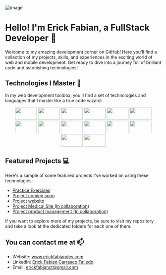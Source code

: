 ![image](https://github.com/erickfabiandev/erickfabiandev/assets/109047392/05f2bbfe-ecea-443f-9f11-95c2f3574d24)

<!DOCTYPE html>
<html lang="es">
<head>
  <meta charset="UTF-8">
  <meta name="viewport" content="width=device-width, initial-scale=1.0">
          
 </head>
<body>
  <h1> Hello! I'm Erick Fabian, a FullStack Developer 👋</h1>
  
  <p>Welcome to my amazing development corner on GitHub! Here you'll find a collection of my projects, skills, and experiences in the exciting world of web and mobile development. Get ready to dive into a journey full of brilliant code and astonishing technologies!</p>

  <h2>Technologies I Master  🚀</h2>

  <p>In my web development toolbox, you'll find a set of technologies and languages that I master like a true code wizard:</p>

  <div align="center">
    <img src="https://cdn.jsdelivr.net/gh/devicons/devicon/icons/css3/css3-original-wordmark.svg" height="40" width="70" />
    <img src="https://cdn.jsdelivr.net/gh/devicons/devicon/icons/sass/sass-original.svg" height="40" width="70" />          
    <img src="https://cdn.jsdelivr.net/gh/devicons/devicon/icons/html5/html5-original-wordmark.svg" height="40" width="70"/>
    <img src="https://cdn.jsdelivr.net/gh/devicons/devicon/icons/javascript/javascript-plain.svg" height="40" width="70"/>
    <img src="https://cdn.jsdelivr.net/gh/devicons/devicon/icons/react/react-original-wordmark.svg" height="40" width="70"/>
    <img src="https://cdn.jsdelivr.net/gh/devicons/devicon/icons/docker/docker-plain-wordmark.svg" height="40" width="70"/>
    <img src="https://cdn.jsdelivr.net/gh/devicons/devicon/icons/nodejs/nodejs-plain-wordmark.svg" height="40" width="70" />
    <img src="https://cdn.jsdelivr.net/gh/devicons/devicon/icons/mysql/mysql-original-wordmark.svg" height="40" width="70" />
    <img src="https://cdn.jsdelivr.net/gh/devicons/devicon/icons/graphql/graphql-plain-wordmark.svg" height="40" width="70" />
    <img src="https://cdn.jsdelivr.net/gh/devicons/devicon/icons/mongodb/mongodb-original-wordmark.svg" height="40" width="70" />    
    <img src="https://cdn.jsdelivr.net/gh/devicons/devicon/icons/git/git-plain-wordmark.svg" height="40" width="70" />
    <img src="https://cdn.jsdelivr.net/gh/devicons/devicon/icons/android/android-original-wordmark.svg" height="40" width="70" />    
    <img src="https://cdn.jsdelivr.net/gh/devicons/devicon/icons/figma/figma-original.svg" height="40" width="70" />    
    <img src="https://cdn.jsdelivr.net/gh/devicons/devicon/icons/postgresql/postgresql-original.svg" height="40" width="70" />
          
          
  </div>

  <h2>Featured Projects  💻</h2>

  <p>Here's a sample of some featured projects I've worked on using these technologies:</p>

  <ul>
    <li><a href="https://github.com/erickfabiandev/practiceExercise">Practice Exercises</a></li>
    <li><a href="https://github.com/erickfabiandev/portafolioProject">Project coming soon</a></li>
    <li><a href="https://github.com/erickfabiandev/website">Project website</a></li>
    <li><a href="https://github.com/anstylist/medical-site-fed">Project Medical Site (In collaboration)</a></li>
    <li><a href="https://github.com/erickfabiandev/CrudProject-React-Express">Project product management (In collaboration)</a></li>
  </ul>

  <p>If you want to explore more of my projects, be sure to visit my repository and take a look at the dedicated folders for each one of them.</p>

  <h2>You can contact me at  📫</h2>

  <ul>
    <li>Website: <a href="http://www.erickfabiandev.com">www.erickfabiandev.com</a></li>
    <li>LinkedIn: <a href="https://www.linkedin.com/in/erickfabiandev/">Erick Fabian Carrasco Talledo</a></li>
    <li>Email: <a href="mailto:erickfabianct@gmail.com">erickfabianct@gmail.com</a></li>
  </ul>

</body>
</html>
